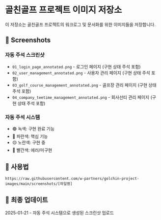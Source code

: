 # 골친골프 프로젝트 이미지 저장소

이 저장소는 골친골프 프로젝트의 워크로그 및 문서화를 위한 이미지들을 저장합니다.

## 📸 Screenshots

### 자동 주석 스크린샷
- `01_login_page_annotated.png` - 로그인 페이지 (구현 상태 주석 포함)
- `02_user_management_annotated.png` - 사용자 관리 페이지 (구현 상태 주석 포함)
- `03_golf_course_management_annotated.png` - 골프장 관리 페이지 (구현 상태 주석 포함)
- `04_company_teetime_management_annotated.png` - 회사선티 관리 페이지 (구현 상태 주석 포함)

### 자동 주석 시스템
- 🟢 녹색: 구현 완료 기능
- 🔵 파란색: 핵심 기능
- 🟡 노란색: 구현 중
- 🔴 빨간색: 에러/미구현

## 🔗 사용법

```
https://raw.githubusercontent.com/w-partners/golchin-project-images/main/screenshots/[파일명]
```

## 📅 최종 업데이트
2025-01-21 - 자동 주석 시스템으로 생성된 스크린샷 업로드